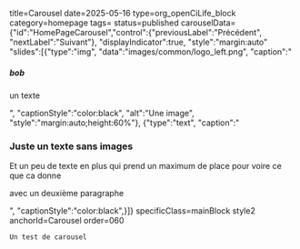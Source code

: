 title=Carousel
date=2025-05-16
type=org_openCiLife_block
category=homepage
tags=
status=published
carouselData={"id":"HomePageCarousel","control":{"previousLabel":"Précédent", "nextLabel":"Suivant"}, "displayIndicator":true, "style":"margin:auto" "slides":[{"type":"img", "data":"images/common/logo_left.png", "caption":"<h5>bob</h5><p>un texte</p>", "captionStyle":"color:black", "alt":"Une image", "style":"margin:auto;height:60%"}, {"type":"text", "caption":"<h3>Juste un texte sans images</h3><p>Et un peu de texte en plus qui prend un maximum de place pour voire ce que ca donne</p><p>avec un deuxième paragraphe</p>", "captionStyle":"color:black",}]}
specificClass=mainBlock style2
anchorId=Carousel
order=060
~~~~~~
Un test de carousel

 